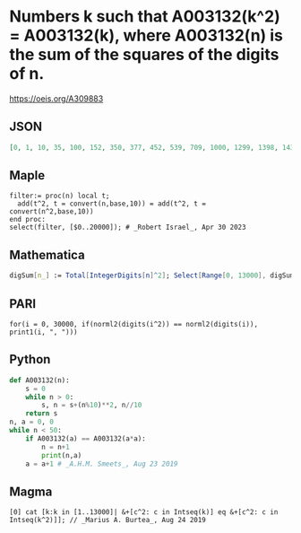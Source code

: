 # Numbers k such that A003132\(k^2\) \= A003132\(k\), where A003132\(n\) is the sum of the squares of the digits of n\.
https://oeis.org/A309883
## JSON
```JSON
[0, 1, 10, 35, 100, 152, 350, 377, 452, 539, 709, 1000, 1299, 1398, 1439, 1519, 1520, 1569, 1591, 1679, 1965, 2599, 2838, 3332, 3500, 3598, 3770, 4520, 4586, 4754, 4854, 5390, 5501, 5835, 5857, 6388, 6595, 6735, 6861, 6951, 7090, 7349, 7887, 8395, 9795, 10000, 10056, 10159, 10389, 11055, 11091, 12990, 12999]
```
## Maple
```Maple
filter:= proc(n) local t;
  add(t^2, t = convert(n,base,10)) = add(t^2, t = convert(n^2,base,10))
end proc:
select(filter, [$0..20000]); # _Robert Israel_, Apr 30 2023
```
## Mathematica
```Mathematica
digSum[n_] := Total[IntegerDigits[n]^2]; Select[Range[0, 13000], digSum[#] == digSum[#^2] &] (* _Amiram Eldar_, Aug 22 2019 *)
```
## PARI
```PARI
for(i = 0, 30000, if(norml2(digits(i^2)) == norml2(digits(i)), print1(i, ", ")))
```
## Python
```Python
def A003132(n):
    s = 0
    while n > 0:
        s, n = s+(n%10)**2, n//10
    return s
n, a = 0, 0
while n < 50:
    if A003132(a) == A003132(a*a):
        n = n+1
        print(n,a)
    a = a+1 # _A.H.M. Smeets_, Aug 23 2019
```
## Magma
```Magma
[0] cat [k:k in [1..13000]| &+[c^2: c in Intseq(k)] eq &+[c^2: c in Intseq(k^2)]]; // _Marius A. Burtea_, Aug 24 2019
```
